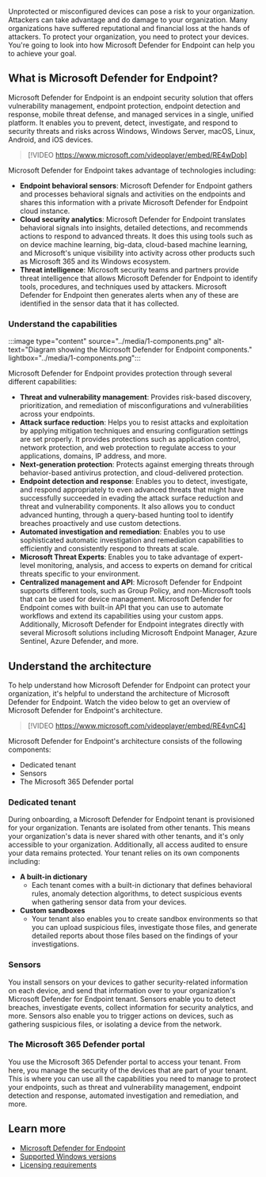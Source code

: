 Unprotected or misconfigured devices can pose a risk to your organization. Attackers can take advantage and do damage to your organization. Many organizations have suffered reputational and financial loss at the hands of attackers. To protect your organization, you need to protect your devices. You're going to look into how Microsoft Defender for Endpoint can help you to achieve your goal.

## What is Microsoft Defender for Endpoint?

Microsoft Defender for Endpoint is an endpoint security solution that offers vulnerability management, endpoint protection, endpoint detection and response, mobile threat defense, and managed services in a single, unified platform. It enables you to prevent, detect, investigate, and respond to security threats and risks across Windows, Windows Server, macOS, Linux, Android, and iOS devices.

>
> [!VIDEO https://www.microsoft.com/videoplayer/embed/RE4wDob]

Microsoft Defender for Endpoint takes advantage of technologies including:

- **Endpoint behavioral sensors**: Microsoft Defender for Endpoint gathers and processes behavioral signals and activities on the endpoints and shares this information with a private Microsoft Defender for Endpoint cloud instance.
- **Cloud security analytics**: Microsoft Defender for Endpoint translates behavioral signals into insights, detailed detections, and recommends actions to respond to advanced threats. It does this using tools such as on device machine learning, big-data, cloud-based machine learning, and Microsoft's unique visibility into activity across other products such as Microsoft 365 and its Windows ecosystem.
- **Threat intelligence**: Microsoft security teams and partners provide threat intelligence that allows Microsoft Defender for Endpoint to identify tools, procedures, and techniques used by attackers. Microsoft Defender for Endpoint then generates alerts when any of these are identified in the sensor data that it has collected.

### Understand the capabilities

:::image type="content" source="../media/1-components.png" alt-text="Diagram showing the Microsoft Defender for Endpoint components." lightbox="../media/1-components.png":::

Microsoft Defender for Endpoint provides protection through several different capabilities:

- **Threat and vulnerability management**: Provides risk-based discovery, prioritization, and remediation of misconfigurations and vulnerabilities across your endpoints.
- **Attack surface reduction**: Helps you to resist attacks and exploitation by applying mitigation techniques and ensuring configuration settings are set properly. It provides protections such as application control, network protection, and web protection to regulate access to your applications, domains, IP address, and more.
- **Next-generation protection**: Protects against emerging threats through behavior-based antivirus protection, and cloud-delivered protection.
- **Endpoint detection and response**: Enables you to detect, investigate, and respond appropriately to even advanced threats that might have successfully succeeded in evading the attack surface reduction and threat and vulnerability components. It also allows you to conduct advanced hunting, through a query-based hunting tool to identify breaches proactively and use custom detections.
- **Automated investigation and remediation**: Enables you to use sophisticated automatic investigation and remediation capabilities to efficiently and consistently respond to threats at scale.
- **Microsoft Threat Experts**: Enables you to take advantage of expert-level monitoring, analysis, and access to experts on demand for critical threats specific to your environment.
- **Centralized management and API**: Microsoft Defender for Endpoint supports different tools, such as Group Policy, and non-Microsoft tools that can be used for device management. Microsoft Defender for Endpoint comes with built-in API that you can use to automate workflows and extend its capabilities using your custom apps. Additionally, Microsoft Defender for Endpoint integrates directly with several Microsoft solutions including Microsoft Endpoint Manager, Azure Sentinel, Azure Defender, and more.

## Understand the architecture

To help understand how Microsoft Defender for Endpoint can protect your organization, it's helpful to understand the architecture of Microsoft Defender for Endpoint. Watch the video below to get an overview of Microsoft Defender for Endpoint's architecture.

>
> [!VIDEO https://www.microsoft.com/videoplayer/embed/RE4vnC4]

Microsoft Defender for Endpoint's architecture consists of the following components:

- Dedicated tenant
- Sensors
- The Microsoft 365 Defender portal

### Dedicated tenant

During onboarding, a Microsoft Defender for Endpoint tenant is provisioned for your organization. Tenants are isolated from other tenants. This means your organization's data is never shared with other tenants, and it's only accessible to your organization. Additionally, all access audited to ensure your data remains protected. Your tenant relies on its own components including:

- **A built-in dictionary**
  - Each tenant comes with a built-in dictionary that defines behavioral rules, anomaly detection algorithms, to detect suspicious events when gathering sensor data from your devices.
- **Custom sandboxes**
  - Your tenant also enables you to create sandbox environments so that you can upload suspicious files, investigate those files, and generate detailed reports about those files based on the findings of your investigations.

### Sensors

You install sensors on your devices to gather security-related information on each device, and send that information over to your organization's Microsoft Defender for Endpoint tenant. Sensors enable you to detect breaches, investigate events, collect information for security analytics, and more. Sensors also enable you to trigger actions on devices, such as gathering suspicious files, or isolating a device from the network.

### The Microsoft 365 Defender portal

You use the Microsoft 365 Defender portal to access your tenant. From here, you manage the security of the devices that are part of your tenant. This is where you can use all the capabilities you need to manage to protect your endpoints, such as threat and vulnerability management, endpoint detection and response, automated investigation and remediation, and more.

## Learn more

- [Microsoft Defender for Endpoint](microsoft-365/security/defender-endpoint/microsoft-defender-endpoint)
- [Supported Windows versions](/microsoft-365/security/defender-endpoint/minimum-requirements)
- [Licensing requirements](/microsoft-365/security/defender-endpoint/minimum-requirements)
